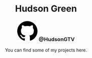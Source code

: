 <h1 align="center">Hudson Green</h1>
<h3 align="center"><img src="https://raw.githubusercontent.com/HudsonGTV/HudsonGTV/main/assets/github.svg"> @HudsonGTV</h3>
<p align="center">You can find some of my projects here.</p>
